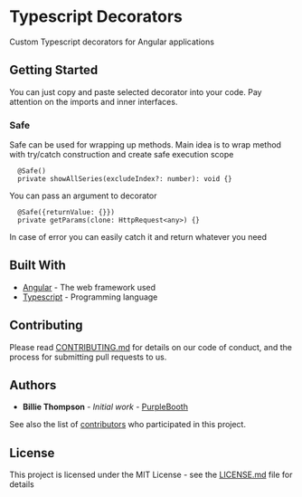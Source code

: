 # Typescript Decorators

Custom Typescript decorators for Angular applications

## Getting Started

You can just copy and paste selected decorator into your code. Pay attention on the imports and inner interfaces.


### Safe

Safe can be used for wrapping up methods. Main idea is to wrap method with try/catch construction
and create safe execution scope

```
  @Safe()
  private showAllSeries(excludeIndex?: number): void {}
```

You can pass an argument to decorator

```
  @Safe({returnValue: {}})
  private getParams(clone: HttpRequest<any>) {}
```
In case of error you can easily catch it and return whatever you need

## Built With

* [Angular](https://angular.io/) - The web framework used
* [Typescript](https://www.typescriptlang.org/) - Programming language

## Contributing

Please read [CONTRIBUTING.md](https://gist.github.com/PurpleBooth/b24679402957c63ec426) for details on our code of conduct, and the process for submitting pull requests to us.

## Authors

* **Billie Thompson** - *Initial work* - [PurpleBooth](https://github.com/PurpleBooth)

See also the list of [contributors](https://github.com/your/project/contributors) who participated in this project.

## License

This project is licensed under the MIT License - see the [LICENSE.md](LICENSE.md) file for details
